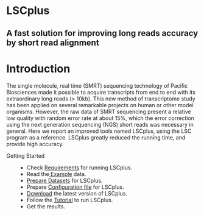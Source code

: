 # LSCplus

## A fast solution for improving long reads accuracy by short read alignment

# Introduction

The single molecule, real time (SMRT) sequencing technology of Pacific Biosciences made it possible to acquire transcripts from end to end with its extraordinary long reads (> 10kb). This new method of transcriptome study has been applied on several remarkable projects on human or other model organisms. However, the raw data of SMRT sequencing present a relative low quality with random error rate at about 15%, which the error correction using the next generation sequencing (NGS) short reads was necessary in general. Here we report an improved tools named LSCplus, using the LSC program as a reference. LSCplus greatly reduced the running time, and provide high accuracy. 

<div class="intro_title">Getting Started</div>    
        <div id="intro">
            <ul style="margin-left:30px;">
            	<li>Check <a href="document.php#requirements">Requirements</a> for running LSCplus.</li>
                <li>Read the<a href="document.php#example"> Example</a> data.</li>
                <li><a href="document.php#prepare_datasets">Prepare Datasets</a> for LSCplus.</li>
                <li>Prepare <a href="document.php#configuration_file">Configuration file</a> for LSCplus.</li>
                <li><a href="download.php">Download</a> the latest version of LSCplus.</li>
                <li>Follow the <a href="document.php#tutorial">Tutorial</a> to run LSCplus.</li>
                <li>Get the results.</li>
            </ul>
        </div>
